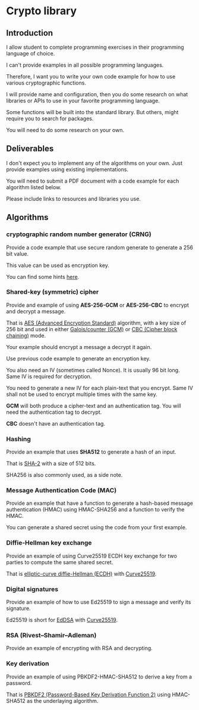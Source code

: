 # Crypto library

## Introduction

I allow student to complete programming exercises in their programming language
of choice.

I can't provide examples in all possible programming languages.

Therefore, I want you to write your own code example for how to use various
cryptographic functions.

I will provide name and configuration, then you do some research on what
libraries or APIs to use in your favorite programming language.

Some functions will be built into the standard library.
But others, might require you to search for packages.

You will need to do some research on your own.

## Deliverables

I don't expect you to implement any of the algorithms on your own.
Just provide examples using existing implementations.

You will need to submit a PDF document with a code example for each algorithm
listed below.

Please include links to resources and libraries you use.


## Algorithms

### cryptographic random number generator (CRNG)

Provide a code example that use secure random generate to generate a 256 bit
value.

This value can be used as encryption key.

You can find some hints
[here](https://cheatsheetseries.owasp.org/cheatsheets/Cryptographic_Storage_Cheat_Sheet.html#secure-random-number-generation).

### Shared-key (symmetric) cipher

Provide and example of using **AES-256-GCM** or **AES-256-CBC** to encrypt and
decrypt a message.

That is [AES (Advanced Encryption
Standard)](https://en.wikipedia.org/wiki/Advanced_Encryption_Standard)
algorithm, with a key size of 256 bit and used in either
[Galois/counter (GCM)](<https://en.wikipedia.org/wiki/Block_cipher_mode_of_operation#Galois/counter_(GCM)>)
or [CBC (Cipher block
chaining)](<https://en.wikipedia.org/wiki/Block_cipher_mode_of_operation#Cipher_block_chaining_(CBC)>)
mode.

Your example should encrypt a message a decrypt it again.

Use previous code example to generate an encryption key.

You also need an IV (sometimes called Nonce).
It is usually 96 bit long.
Same IV is required for decryption.

You need to generate a new IV for each plain-text that you
encrypt.
Same IV shall not be used to encrypt multiple times with the same key.

**GCM** will both produce a cipher-text and an authentication tag.
You will need the authentication tag to decrypt.

**CBC** doesn't have an authentication tag.

### Hashing

Provide an example that uses **SHA512** to generate a hash of an input.

That is [SHA-2](https://en.wikipedia.org/wiki/SHA-2) with a size of 512 bits.

SHA256 is also commonly used, as a side note.

### Message Authentication Code (MAC)

Provide an example that have a function to generate a hash-based message
authentication (HMAC) using HMAC-SHA256 and a function to verify the HMAC.

You can generate a shared secret using the code from your first example.

### Diffie-Hellman key exchange

Provide an example of using Curve25519 ECDH key exchange for two parties to
compute the same shared secret.

That is [elliptic-curve diffie-Hellman
(ECDH)](https://en.wikipedia.org/wiki/Elliptic-curve_Diffie%E2%80%93Hellman)
with [Curve25519](https://en.wikipedia.org/wiki/Curve25519).

### Digital signatures

Provide an example of how to use Ed25519 to sign a message and verify its
signature.

Ed25519 is short for [EdDSA](https://en.wikipedia.org/wiki/EdDSA) with
[Curve25519](https://en.wikipedia.org/wiki/Curve25519).

### RSA (Rivest–Shamir–Adleman)

Provide an example of encrypting with RSA and decrypting.

### Key derivation

Provide an example of using PBKDF2-HMAC-SHA512 to derive a key from a password.

That is [PBKDF2 (Password-Based Key Derivation Function 2)](https://en.wikipedia.org/wiki/PBKDF2) using HMAC-SHA512 as the underlaying
algorithm.

